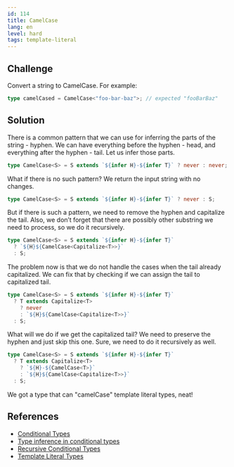 ```yaml
---
id: 114
title: CamelCase
lang: en
level: hard
tags: template-literal
---
```


## Challenge

Convert a string to CamelCase. For example:

```typescript
type camelCased = CamelCase<"foo-bar-baz">; // expected "fooBarBaz"
```

## Solution

There is a common pattern that we can use for inferring the parts of the
string - hyphen. We can have everything before the hyphen - head, and everything
after the hyphen - tail. Let us infer those parts.

```typescript
type CamelCase<S> = S extends `${infer H}-${infer T}` ? never : never;
```

What if there is no such pattern? We return the input string with no changes.

```typescript
type CamelCase<S> = S extends `${infer H}-${infer T}` ? never : S;
```

But if there is such a pattern, we need to remove the hyphen and capitalize the
tail. Also, we don’t forget that there are possibly other substring we need to
process, so we do it recursively.

```typescript
type CamelCase<S> = S extends `${infer H}-${infer T}`
  ? `${H}${CamelCase<Capitalize<T>>}`
  : S;
```

The problem now is that we do not handle the cases when the tail already
capitalized. We can fix that by checking if we can assign the tail to
capitalized tail.

```typescript
type CamelCase<S> = S extends `${infer H}-${infer T}`
  ? T extends Capitalize<T>
    ? never
    : `${H}${CamelCase<Capitalize<T>>}`
  : S;
```

What will we do if we get the capitalized tail? We need to preserve the hyphen
and just skip this one. Sure, we need to do it recursively as well.

```typescript
type CamelCase<S> = S extends `${infer H}-${infer T}`
  ? T extends Capitalize<T>
    ? `${H}-${CamelCase<T>}`
    : `${H}${CamelCase<Capitalize<T>>}`
  : S;
```

We got a type that can "camelCase" template literal types, neat!

## References

- [Conditional Types](https://www.typescriptlang.org/docs/handbook/2/conditional-types.html)
- [Type inference in conditional types](https://www.typescriptlang.org/docs/handbook/2/conditional-types.html#inferring-within-conditional-types)
- [Recursive Conditional Types](https://www.typescriptlang.org/docs/handbook/release-notes/typescript-4-1.html#recursive-conditional-types)
- [Template Literal Types](https://www.typescriptlang.org/docs/handbook/release-notes/typescript-4-1.html#template-literal-types)

